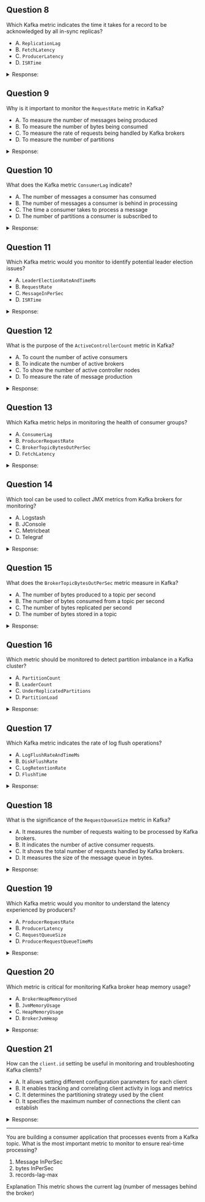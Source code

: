 
## Question 8
>
Which Kafka metric indicates the time it takes for a record to be acknowledged by all in-sync replicas?

- A. `ReplicationLag`
- B. `FetchLatency`
- C. `ProducerLatency`
- D. `ISRTime`

<details>
<summary>Response:</summary> 

**Answer:** A

**Explanation:**
`ReplicationLag` indicates the time it takes for a record to be acknowledged by all in-sync replicas. Monitoring this metric helps ensure data consistency and reliability within the Kafka cluster.

- B, C, and D are incorrect because they describe different latency measurements related to fetching, producing, and in-sync replica time.

</details>

## Question 9
>
Why is it important to monitor the `RequestRate` metric in Kafka?

- A. To measure the number of messages being produced
- B. To measure the number of bytes being consumed
- C. To measure the rate of requests being handled by Kafka brokers
- D. To measure the number of partitions

<details>
<summary>Response:</summary> 

**Answer:** C

**Explanation:**
Monitoring the `RequestRate` metric is important because it measures the rate of requests being handled by Kafka brokers. High request rates can indicate high load on the brokers, which may affect their performance.

- A, B, and D are incorrect because they describe different aspects of Kafka performance and health.

</details>

## Question 10

What does the Kafka metric `ConsumerLag` indicate?

- A. The number of messages a consumer has consumed
- B. The number of messages a consumer is behind in processing
- C. The time a consumer takes to process a message
- D. The number of partitions a consumer is subscribed to

<details>
<summary>Response:</summary> 

**Answer:** B

**Explanation:**
The `ConsumerLag` metric indicates the number of messages a consumer is behind in processing. It is a crucial metric for ensuring that consumers are keeping up with the message production rate and not falling behind.

- A, C, and D are incorrect because they describe different aspects of consumer performance and subscriptions.

</details>



## Question 11
>
Which Kafka metric would you monitor to identify potential leader election issues?

- A. `LeaderElectionRateAndTimeMs`
- B. `RequestRate`
- C. `MessageInPerSec`
- D. `ISRTime`

<details>
<summary>Response:</summary> 

**Explanation:**

`LeaderElectionRateAndTimeMs` is the Kafka metric that indicates the rate and time taken for leader elections. Monitoring this metric can help identify potential issues with leader election processes within the Kafka cluster.

- B, C, and D are incorrect because they do not specifically measure leader election-related metrics.

**Answer:** A

</details>

## Question 12

What is the purpose of the `ActiveControllerCount` metric in Kafka?

- A. To count the number of active consumers
- B. To indicate the number of active brokers
- C. To show the number of active controller nodes
- D. To measure the rate of message production

<details>
<summary>Response:</summary> 

**Explanation:**

The `ActiveControllerCount` metric indicates the number of active controller nodes in a Kafka cluster. There should be exactly one active controller in a healthy Kafka cluster.

- A, B, and D are incorrect because they measure different aspects of Kafka performance and health.

**Answer:** C

</details>

## Question 13

Which Kafka metric helps in monitoring the health of consumer groups?

- A. `ConsumerLag`
- B. `ProducerRequestRate`
- C. `BrokerTopicBytesOutPerSec`
- D. `FetchLatency`

<details>
<summary>Response:</summary> 

**Explanation:**

The `ConsumerLag` metric helps in monitoring the health of consumer groups by indicating how far behind a consumer group is in processing messages. This metric is crucial for ensuring timely message consumption.

- B, C, and D are incorrect because they measure different aspects of Kafka performance and health.

**Answer:** A

</details>

## Question 14
>
Which tool can be used to collect JMX metrics from Kafka brokers for monitoring?

- A. Logstash
- B. JConsole
- C. Metricbeat
- D. Telegraf

<details>
<summary>Response:</summary> 

**Explanation:**

Telegraf is a tool that can be used to collect JMX metrics from Kafka brokers for monitoring. It has a JMX plugin that can be configured to scrape metrics and forward them to a monitoring system like InfluxDB or Prometheus.

- A, B, and C are incorrect because while Logstash and Metricbeat can be used for other monitoring tasks, JConsole is typically used for viewing JMX metrics interactively, not for automated metric collection.

**Answer:** D

</details>

## Question 15
>
What does the `BrokerTopicBytesOutPerSec` metric measure in Kafka?

- A. The number of bytes produced to a topic per second
- B. The number of bytes consumed from a topic per second
- C. The number of bytes replicated per second
- D. The number of bytes stored in a topic

<details>
<summary>Response:</summary> 

**Explanation:**

The `BrokerTopicBytesOutPerSec` metric measures the number of bytes consumed from a topic per second. It provides insights into the data throughput on the consumer side.

- A, C, and D are incorrect because they describe different aspects of data flow and storage in Kafka.

**Answer:** B

</details>

## Question 16
>
Which metric should be monitored to detect partition imbalance in a Kafka cluster?

- A. `PartitionCount`
- B. `LeaderCount`
- C. `UnderReplicatedPartitions`
- D. `PartitionLoad`

<details>
<summary>Response:</summary> 

**Explanation:**

`PartitionLoad` is the metric that should be monitored to detect partition imbalance in a Kafka cluster. It indicates how partitions are distributed and can help identify if some brokers are handling significantly more partitions than others.

- A, B, and C are incorrect because while they measure various aspects of partition and leader count, they do not directly address partition load balance.

**Answer:** D

</details>

## Question 17
>
Which Kafka metric indicates the rate of log flush operations?

- A. `LogFlushRateAndTimeMs`
- B. `DiskFlushRate`
- C. `LogRetentionRate`
- D. `FlushTime`

<details>
<summary>Response:</summary> 

**Explanation:**

`LogFlushRateAndTimeMs` is the Kafka metric that indicates the rate and time of log flush operations. This metric helps monitor how often logs are being flushed to disk, which is critical for data durability and performance.

- B, C, and D are incorrect because they either do not exist or measure different aspects of Kafka performance.

**Answer:** A

</details>

## Question 18
>
What is the significance of the `RequestQueueSize` metric in Kafka?

- A. It measures the number of requests waiting to be processed by Kafka brokers.
- B. It indicates the number of active consumer requests.
- C. It shows the total number of requests handled by Kafka brokers.
- D. It measures the size of the message queue in bytes.

<details>
<summary>Response:</summary> 

**Explanation:**

The `RequestQueueSize` metric measures the number of requests waiting to be processed by Kafka brokers. A high value may indicate that brokers are overloaded and unable to process requests in a timely manner.

- B, C, and D are incorrect because they measure different aspects of request handling and message queuing.

**Answer:** A

</details>

## Question 19
>
Which Kafka metric would you monitor to understand the latency experienced by producers?

- A. `ProducerRequestRate`
- B. `ProducerLatency`
- C. `RequestQueueSize`
- D. `ProducerRequestQueueTimeMs`

<details>
<summary>Response:</summary> 

**Explanation:**

`ProducerRequestQueueTimeMs` is the Kafka metric that measures the latency experienced by producers in the request queue. Monitoring this metric helps understand the delay producers face before their requests are processed by the broker.

- A, B, and C are incorrect because they measure different aspects of producer requests and performance.

**Answer:** D

</details>

## Question 20
>
Which metric is critical for monitoring Kafka broker heap memory usage?

- A. `BrokerHeapMemoryUsed`
- B. `JvmMemoryUsage`
- C. `HeapMemoryUsage`
- D. `BrokerJvmHeap`

<details>
<summary>Response:</summary> 

**Explanation:**

`JvmMemoryUsage` is the critical metric for monitoring Kafka broker heap memory usage. It provides insights into how much heap memory is used by the JVM, which is essential for identifying potential memory-related issues.

- A and D are incorrect as they are not standard Kafka metrics. C is also not the specific metric name used in Kafka monitoring tools.

**Answer:** B

</details>


## Question 21

How can the `client.id` setting be useful in monitoring and troubleshooting Kafka clients?

- A. It allows setting different configuration parameters for each client
- B. It enables tracking and correlating client activity in logs and metrics
- C. It determines the partitioning strategy used by the client
- D. It specifies the maximum number of connections the client can establish

<details>
<summary>Response:</summary> 

**Explanation:**

The `client.id` setting can be useful in monitoring and troubleshooting Kafka clients by enabling tracking and correlating client activity in logs and metrics. When the `client.id` is set to a unique value for each client, it becomes easier to identify and trace the behavior of individual clients within a Kafka cluster. Kafka brokers include the `client.id` in the metadata of requests received from the clients, allowing you to associate specific requests and activities with particular clients. This information is valuable for debugging and performance analysis. By examining the logs and metrics with the `client.id`, you can isolate issues, track message flow, and understand the behavior of specific clients, facilitating effective troubleshooting and monitoring.

**Answer:** B

</details>


---

You are building a consumer application that processes events from a Kafka topic. What is the most important metric to monitor to ensure real-time processing?

1. Message InPerSec
2. bytes InPerSec
3. records-lag-max


Explanation
This metric shows the current lag (number of messages behind the broker)



